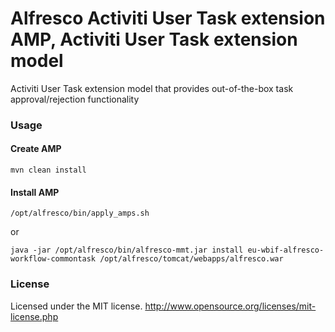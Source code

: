 # Alfresco Activiti User Task extension AMP, Activiti User Task extension model

Activiti User Task extension model that provides out-of-the-box task approval/rejection functionality

### Usage

#### Create AMP
```
mvn clean install
```
#### Install AMP
```
/opt/alfresco/bin/apply_amps.sh
```
or
```
java -jar /opt/alfresco/bin/alfresco-mmt.jar install eu-wbif-alfresco-workflow-commontask /opt/alfresco/tomcat/webapps/alfresco.war
```

### License
Licensed under the MIT license.
http://www.opensource.org/licenses/mit-license.php
